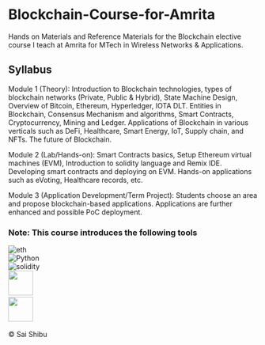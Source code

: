 # Blockchain-Course-for-Amrita
Hands on Materials and Reference Materials for the Blockchain elective course I teach at Amrita for MTech in Wireless Networks &amp; Applications.

## Syllabus

Module 1 (Theory): Introduction to Blockchain technologies, types of blockchain networks (Private, Public & Hybrid), State Machine Design, Overview of Bitcoin, Ethereum, Hyperledger, IOTA DLT. Entities in Blockchain, Consensus Mechanism and algorithms, Smart Contracts, Cryptocurrency, Mining and Ledger. Applications of Blockchain in various verticals such as DeFi, Healthcare, Smart Energy, IoT, Supply chain, and NFTs. The future of Blockchain.
 
Module 2 (Lab/Hands-on): Smart Contracts basics, Setup Ethereum virtual machines (EVM), Introduction to solidity language and Remix IDE. Developing smart contracts and deploying on EVM. Hands-on applications such as eVoting, Healthcare records, etc.

Module 3 (Application Development/Term Project): Students choose an area and propose blockchain-based applications. Applications are further enhanced and possible PoC deployment. 

### Note: This course introduces the following tools <br />

![eth](https://img.shields.io/badge/Ethereum-3C3C3D?style=for-the-badge&logo=Ethereum&logoColor=white)&nbsp; <br />
![Python](https://img.shields.io/badge/Python-FFD43B?style=for-the-badge&logo=python&logoColor=blue)&nbsp; <br />
![solidity](https://img.shields.io/badge/Solidity-e6e6e6?style=for-the-badge&logo=solidity&logoColor=black)&nbsp; <br />
<img src="https://trufflesuite.com/img/truffle-logo.svg" width="50">&nbsp;  <br />
<img src="https://trufflesuite.com/img/ganache-logo-dark.svg" width="50">&nbsp; <br />



© Sai Shibu

